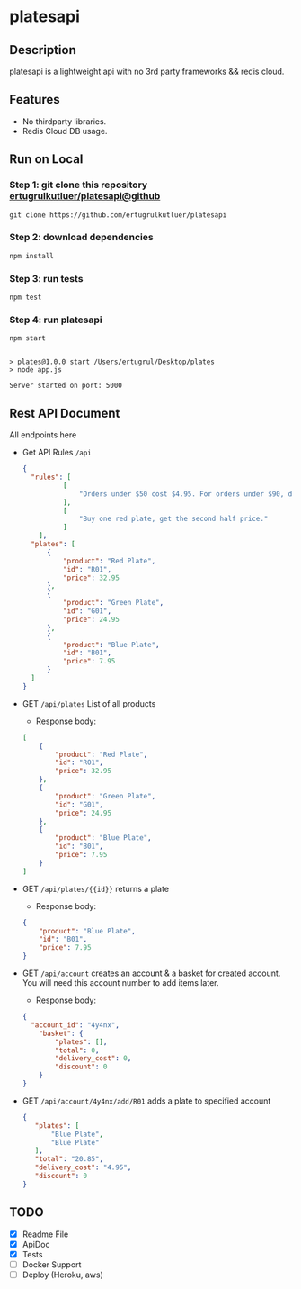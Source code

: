 # platesapi


## Description

platesapi is a lightweight api with no 3rd party frameworks && redis cloud.

## Features

* No thirdparty libraries.
* Redis Cloud DB usage.

  
## Run on Local 

### Step 1: git clone this repository [ertugrulkutluer/platesapi@github](https://github.com/ertugrulkutluer/platesapi)
```
git clone https://github.com/ertugrulkutluer/platesapi
```

### Step 2: download dependencies
```
npm install
```
### Step 3: run tests
```
npm test
```
### Step 4: run platesapi
```
npm start
```
```

> plates@1.0.0 start /Users/ertugrul/Desktop/plates
> node app.js

Server started on port: 5000

```

## Rest API Document

All endpoints here
- Get API Rules `/api`

    ```json
    {
      "rules": [
              [
                  "Orders under $50 cost $4.95. For orders under $90, delivery costs $2.95. Orders of $90 or more have free delivery."
              ],
              [
                  "Buy one red plate, get the second half price."
              ]
        ],
      "plates": [
          {
              "product": "Red Plate",
              "id": "R01",
              "price": 32.95
          },
          {
              "product": "Green Plate",
              "id": "G01",
              "price": 24.95
          },
          {
              "product": "Blue Plate",
              "id": "B01",
              "price": 7.95
          }
      ]
    }
    ```

- GET `/api/plates` List of all products
    - Response body: 
    ```json
    [
        {
            "product": "Red Plate",
            "id": "R01",
            "price": 32.95
        },
        {
            "product": "Green Plate",
            "id": "G01",
            "price": 24.95
        },
        {
            "product": "Blue Plate",
            "id": "B01",
            "price": 7.95
        }
    ]
    ```

- GET `/api/plates/{{id}}` returns a plate
    - Response body: 
    ```json
    {
        "product": "Blue Plate",
        "id": "B01",
        "price": 7.95
    }
    ```
  

- GET `/api/account` creates an account & a basket for created account. You will need this account number to add items later.

    - Response body: 
    ```json
    {
      "account_id": "4y4nx",
        "basket": {
            "plates": [],
            "total": 0,
            "delivery_cost": 0,
            "discount": 0
        }
    }
    ```
    
- GET `/api/account/4y4nx/add/R01` adds a plate to specified account
    
     ```json
     {
        "plates": [
            "Blue Plate",
            "Blue Plate"
        ],
        "total": "20.85",
        "delivery_cost": "4.95",
        "discount": 0
    }
    ```
  
## TODO

- [x] Readme File
- [x] ApiDoc
- [x] Tests
- [ ] Docker Support
- [ ] Deploy (Heroku, aws)
